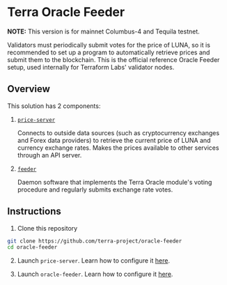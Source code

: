 # Terra Oracle Feeder

**NOTE:** This version is for mainnet Columbus-4 and Tequila testnet.

Validators must periodically submit votes for the price of LUNA, so it is recommended to set up a program to automatically retrieve prices and submit them to the blockchain. This is the official reference Oracle Feeder setup, used internally for Terraform Labs' validator nodes.

## Overview

This solution has 2 components:

1. [`price-server`](price-server/)

   Connects to outside data sources (such as cryptocurrency exchanges and Forex data providers) to retrieve the current price of LUNA and currency exchange rates. Makes the prices available to other services through an API server.

2. [`feeder`](feeder/)

   Daemon software that implements the Terra Oracle module's voting procedure and regularly submits exchange rate votes.

## Instructions

1. Clone this repository

```sh
git clone https://github.com/terra-project/oracle-feeder
cd oracle-feeder
```

2. Launch `price-server`. Learn how to configure it [here](price-server/).

3. Launch `oracle-feeder`. Learn how to configure it [here](feeder/).
